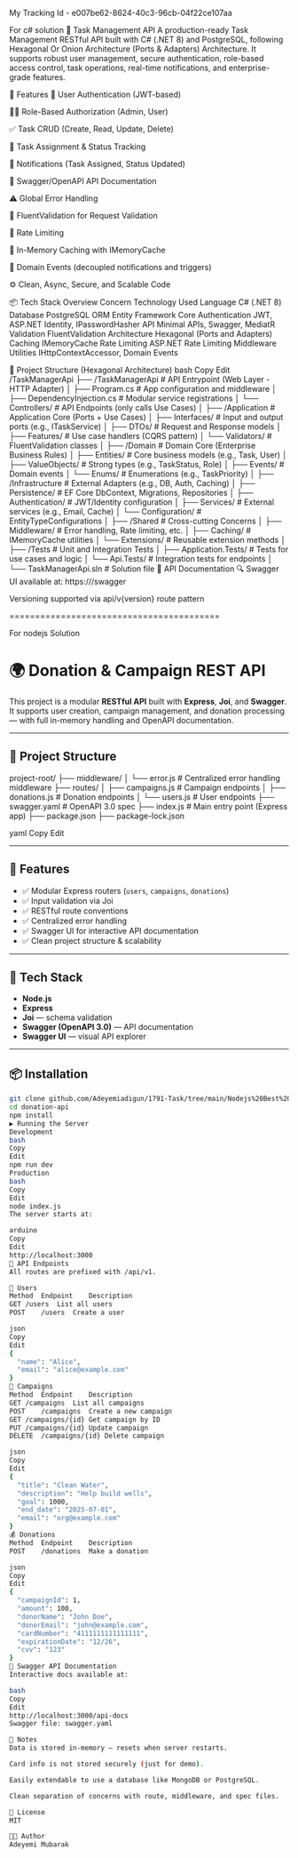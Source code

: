 My Tracking Id - e007be62-8624-40c3-96cb-04f22ce107aa

For c# solution
📝 Task Management API
A production-ready Task Management RESTful API built with C# (.NET 8) and PostgreSQL, following Hexagonal Or Onion Architecture (Ports & Adapters) Architecture. It supports robust user management, secure authentication, role-based access control, task operations, real-time notifications, and enterprise-grade features.

🚀 Features
🔐 User Authentication (JWT-based)

🧑‍💼 Role-Based Authorization (Admin, User)

✅ Task CRUD (Create, Read, Update, Delete)

👥 Task Assignment & Status Tracking

🔔 Notifications (Task Assigned, Status Updated)

🧾 Swagger/OpenAPI API Documentation

⚠️ Global Error Handling

📏 FluentValidation for Request Validation

🚦 Rate Limiting

🧠 In-Memory Caching with IMemoryCache

📣 Domain Events (decoupled notifications and triggers)

⚙️ Clean, Async, Secure, and Scalable Code

📦 Tech Stack Overview
Concern	Technology Used
Language	C# (.NET 8)
Database	PostgreSQL
ORM	Entity Framework Core
Authentication	JWT, ASP.NET Identity, IPasswordHasher
API	Minimal APIs, Swagger, MediatR
Validation	FluentValidation
Architecture	Hexagonal (Ports and Adapters)
Caching	IMemoryCache
Rate Limiting	ASP.NET Rate Limiting Middleware
Utilities	IHttpContextAccessor, Domain Events

📁 Project Structure (Hexagonal Architecture)
bash
Copy
Edit
/TaskManagerApi
├── /TaskManagerApi              # API Entrypoint (Web Layer - HTTP Adapter)
│   ├── Program.cs               # App configuration and middleware
│   ├── DependencyInjection.cs   # Modular service registrations
│   └── Controllers/             # API Endpoints (only calls Use Cases)
│
├── /Application                 # Application Core (Ports + Use Cases)
│   ├── Interfaces/              # Input and output ports (e.g., ITaskService)
│   ├── DTOs/                    # Request and Response models
│   ├── Features/                # Use case handlers (CQRS pattern)
│   └── Validators/              # FluentValidation classes
│
├── /Domain                     # Domain Core (Enterprise Business Rules)
│   ├── Entities/                # Core business models (e.g., Task, User)
│   ├── ValueObjects/            # Strong types (e.g., TaskStatus, Role)
│   ├── Events/                  # Domain events
│   └── Enums/                   # Enumerations (e.g., TaskPriority)
│
├── /Infrastructure              # External Adapters (e.g., DB, Auth, Caching)
│   ├── Persistence/             # EF Core DbContext, Migrations, Repositories
│   ├── Authentication/          # JWT/Identity configuration
│   ├── Services/                # External services (e.g., Email, Cache)
│   └── Configuration/           # EntityTypeConfigurations
│
├── /Shared                      # Cross-cutting Concerns
│   ├── Middleware/              # Error handling, Rate limiting, etc.
│   ├── Caching/                 # IMemoryCache utilities
│   └── Extensions/              # Reusable extension methods
│
├── /Tests                       # Unit and Integration Tests
│   ├── Application.Tests/       # Tests for use cases and logic
│   └── Api.Tests/               # Integration tests for endpoints
│
└── TaskManagerApi.sln           # Solution file
📖 API Documentation
🔍 Swagger UI available at: https://<your-host>/swagger

Versioning supported via api/v{version} route pattern

=========================================

For nodejs Solution

# 🌍 Donation & Campaign REST API

This project is a modular **RESTful API** built with **Express**, **Joi**, and **Swagger**. It supports user creation, campaign management, and donation processing — with full in-memory handling and OpenAPI documentation.

---

## 📁 Project Structure

project-root/
├── middleware/
│ └── error.js # Centralized error handling middleware
├── routes/
│ ├── campaigns.js # Campaign endpoints
│ ├── donations.js # Donation endpoints
│ └── users.js # User endpoints
├── swagger.yaml # OpenAPI 3.0 spec
├── index.js # Main entry point (Express app)
├── package.json
├── package-lock.json

yaml
Copy
Edit

---

## 🚀 Features

- ✅ Modular Express routers (`users`, `campaigns`, `donations`)
- ✅ Input validation via Joi
- ✅ RESTful route conventions
- ✅ Centralized error handling
- ✅ Swagger UI for interactive API documentation
- ✅ Clean project structure & scalability

---

## 🔧 Tech Stack

- **Node.js**
- **Express**
- **Joi** — schema validation
- **Swagger (OpenAPI 3.0)** — API documentation
- **Swagger UI** — visual API explorer

---

## 📦 Installation

```bash
git clone github.com/Adeyemiadigun/1791-Task/tree/main/Nodejs%20Best%20Api%20Practices%20Solution
cd donation-api
npm install
▶️ Running the Server
Development
bash
Copy
Edit
npm run dev
Production
bash
Copy
Edit
node index.js
The server starts at:

arduino
Copy
Edit
http://localhost:3000
📮 API Endpoints
All routes are prefixed with /api/v1.

👤 Users
Method	Endpoint	Description
GET	/users	List all users
POST	/users	Create a user

json
Copy
Edit
{
  "name": "Alice",
  "email": "alice@example.com"
}
📢 Campaigns
Method	Endpoint	Description
GET	/campaigns	List all campaigns
POST	/campaigns	Create a new campaign
GET	/campaigns/{id}	Get campaign by ID
PUT	/campaigns/{id}	Update campaign
DELETE	/campaigns/{id}	Delete campaign

json
Copy
Edit
{
  "title": "Clean Water",
  "description": "Help build wells",
  "goal": 1000,
  "end_date": "2025-07-01",
  "email": "org@example.com"
}
💰 Donations
Method	Endpoint	Description
POST	/donations	Make a donation

json
Copy
Edit
{
  "campaignId": 1,
  "amount": 100,
  "donorName": "John Doe",
  "donorEmail": "john@example.com",
  "cardNumber": "4111111111111111",
  "expirationDate": "12/26",
  "cvv": "123"
}
🧪 Swagger API Documentation
Interactive docs available at:

bash
Copy
Edit
http://localhost:3000/api-docs
Swagger file: swagger.yaml

🧹 Notes
Data is stored in-memory — resets when server restarts.

Card info is not stored securely (just for demo).

Easily extendable to use a database like MongoDB or PostgreSQL.

Clean separation of concerns with route, middleware, and spec files.

📄 License
MIT

👨‍💻 Author
Adeyemi Mubarak
